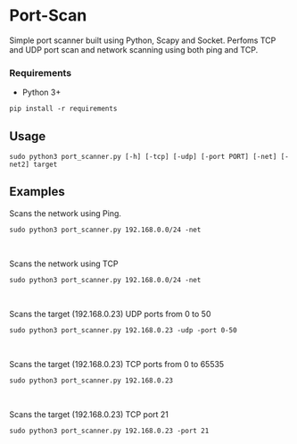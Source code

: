 # Port-Scan
Simple port scanner built using Python, Scapy and Socket. Perfoms TCP and UDP port scan and network scanning using both ping and TCP.

### Requirements

   - Python 3+
	
    pip install -r requirements

## Usage

	sudo python3 port_scanner.py [-h] [-tcp] [-udp] [-port PORT] [-net] [-net2] target
	
## Examples

Scans the network using Ping.
	
	sudo python3 port_scanner.py 192.168.0.0/24 -net
  
&nbsp;
  

Scans the network using TCP
	
	sudo python3 port_scanner.py 192.168.0.0/24 -net
  
&nbsp;
  

Scans the target (192.168.0.23) UDP ports from 0 to 50
	
	sudo python3 port_scanner.py 192.168.0.23 -udp -port 0-50
  
&nbsp;
  


Scans the target (192.168.0.23) TCP ports from 0 to 65535

	sudo python3 port_scanner.py 192.168.0.23

&nbsp;

 


Scans the target (192.168.0.23) TCP port 21

	sudo python3 port_scanner.py 192.168.0.23 -port 21
